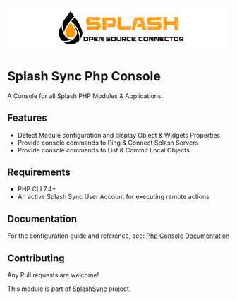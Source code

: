 [![N|Solid](https://github.com/SplashSync/Php-Core/raw/master/img/github.jpg)](https://www.splashsync.com)

# Splash Sync Php Console
A Console for all Splash PHP Modules & Applications.

## Features
- Detect Module configuration and display Object & Widgets Properties 
- Provide console commands to Ping & Connect Splash Servers
- Provide console commands to List & Commit Local Objects

## Requirements

* PHP CLI 7.4+
* An active Splash Sync User Account for executing remote actions

## Documentation

For the configuration guide and reference, see: [Php Console Documentation](https://splashsync.gitlab.io/Php-Console)

## Contributing

Any Pull requests are welcome! 

This module is part of [SplashSync](https://www.splashsync.com) project.
